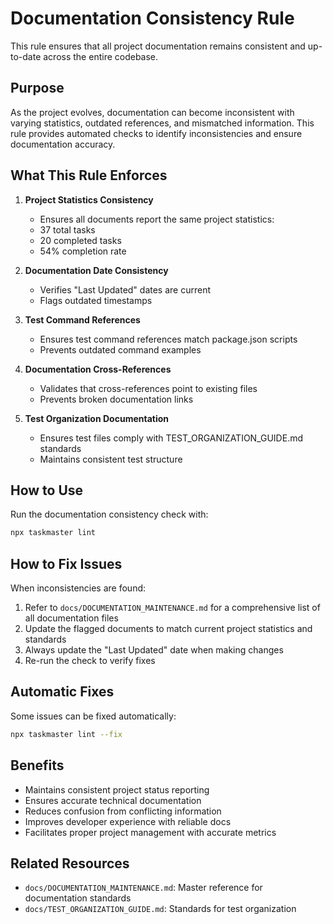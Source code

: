 # Documentation Consistency Rule

This rule ensures that all project documentation remains consistent and
up-to-date across the entire codebase.

## Purpose

As the project evolves, documentation can become inconsistent with varying
statistics, outdated references, and mismatched information. This rule provides
automated checks to identify inconsistencies and ensure documentation accuracy.

## What This Rule Enforces

1. **Project Statistics Consistency**
   - Ensures all documents report the same project statistics:
   - 37 total tasks
   - 20 completed tasks
   - 54% completion rate

2. **Documentation Date Consistency**
   - Verifies "Last Updated" dates are current
   - Flags outdated timestamps

3. **Test Command References**
   - Ensures test command references match package.json scripts
   - Prevents outdated command examples

4. **Documentation Cross-References**
   - Validates that cross-references point to existing files
   - Prevents broken documentation links

5. **Test Organization Documentation**
   - Ensures test files comply with TEST_ORGANIZATION_GUIDE.md standards
   - Maintains consistent test structure

## How to Use

Run the documentation consistency check with:

```bash
npx taskmaster lint
```

## How to Fix Issues

When inconsistencies are found:

1. Refer to `docs/DOCUMENTATION_MAINTENANCE.md` for a comprehensive list of all
   documentation files
2. Update the flagged documents to match current project statistics and
   standards
3. Always update the "Last Updated" date when making changes
4. Re-run the check to verify fixes

## Automatic Fixes

Some issues can be fixed automatically:

```bash
npx taskmaster lint --fix
```

## Benefits

- Maintains consistent project status reporting
- Ensures accurate technical documentation
- Reduces confusion from conflicting information
- Improves developer experience with reliable docs
- Facilitates proper project management with accurate metrics

## Related Resources

- `docs/DOCUMENTATION_MAINTENANCE.md`: Master reference for documentation
  standards
- `docs/TEST_ORGANIZATION_GUIDE.md`: Standards for test organization
